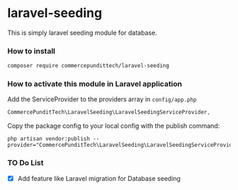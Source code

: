# laravel-seeding
This is simply laravel seeding module for database.

### How to install

~~~bash
composer require commercepundittech/laravel-seeding
~~~

### How to activate this module in Laravel application

Add the ServiceProvider to the providers array in `config/app.php`

```php
CommercePunditTech\LaravelSeeding\LaravelSeedingServiceProvider,
```

Copy the package config to your local config with the publish command:

```shell
php artisan vendor:publish --provider="CommercePunditTech\LaravelSeeding\LaravelSeedingServiceProvider"
```

### TO Do List

- [x] Add feature like Laravel migration for Database seeding
